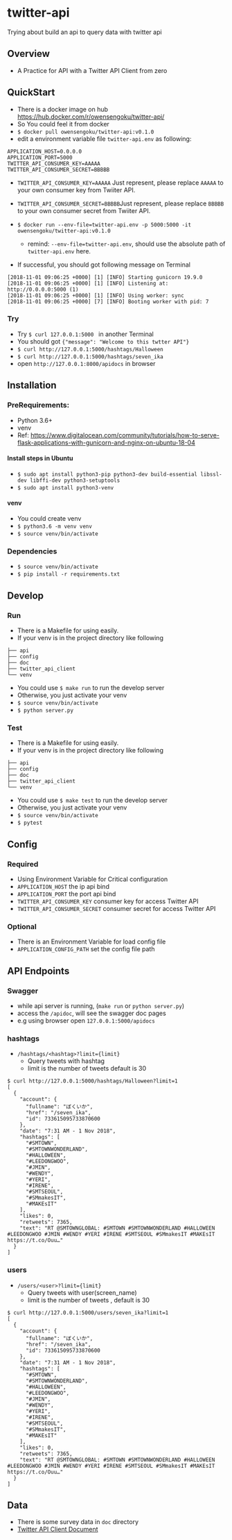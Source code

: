# twitter-api
Trying about build an api to query data with twitter api


## Overview
- A Practice for API  with a Twitter API Client from zero


## QuickStart
- There is a docker image on hub https://hub.docker.com/r/owensengoku/twitter-api/
- So You could feel it from docker
- `$ docker pull owensengoku/twitter-api:v0.1.0`
- edit a environment variable file `twitter-api.env` as following:
```
APPLICATION_HOST=0.0.0.0
APPLICATION_PORT=5000
TWITTER_API_CONSUMER_KEY=AAAAA
TWITTER_API_CONSUMER_SECRET=BBBBB
```
- `TWITTER_API_CONSUMER_KEY=AAAAA` Just represent, please replace `AAAAA` to your own  consumer key from Twiiter API.
- `TWITTER_API_CONSUMER_SECRET=BBBBB`Just represent, please replace `BBBBB` to your own consumer secret from Twiiter API.

- `$ docker run --env-file=twitter-api.env -p 5000:5000 -it owensengoku/twitter-api:v0.1.0`
  - remind: `--env-file=twitter-api.env`, should use the absolute path of `twitter-api.env` here.

- If successful, you should got following message on Terminal
```
[2018-11-01 09:06:25 +0000] [1] [INFO] Starting gunicorn 19.9.0
[2018-11-01 09:06:25 +0000] [1] [INFO] Listening at: http://0.0.0.0:5000 (1)
[2018-11-01 09:06:25 +0000] [1] [INFO] Using worker: sync
[2018-11-01 09:06:25 +0000] [7] [INFO] Booting worker with pid: 7
```

### Try 
- Try `$ curl 127.0.0.1:5000 ` in another Terminal
- You should got `{"message": "Welcome to this twtter API"}`
- `$ curl http://127.0.0.1:5000/hashtags/Halloween`
- `$ curl http://127.0.0.1:5000/hashtags/seven_ika`
- open `http://127.0.0.1:8000/apidocs` in browser

## Installation

### PreRequirements:

* Python 3.6+
* venv
* Ref: https://www.digitalocean.com/community/tutorials/how-to-serve-flask-applications-with-gunicorn-and-nginx-on-ubuntu-18-04

#### Install steps in Ubuntu
- `$ sudo apt install python3-pip python3-dev build-essential libssl-dev libffi-dev python3-setuptools`
- `$ sudo apt install python3-venv`

#### venv 
- You could create venv 
- `$ python3.6 -m venv venv`
- `$ source venv/bin/activate`

### Dependencies
- `$ source venv/bin/activate`
- `$ pip install -r requirements.txt`

## Develop

### Run
- There is a Makefile for using easily.
- If your venv is in the project directory like following

```
├── api
├── config
├── doc
├── twitter_api_client
└── venv
``` 
- You could use `$ make run` to run the develop server
- Otherwise, you just activate your venv 
- `$ source venv/bin/activate`
- `$ python server.py`

### Test
- There is a Makefile for using easily.
- If your venv is in the project directory like following

```
├── api
├── config
├── doc
├── twitter_api_client
└── venv
``` 
- You could use `$ make test` to run the develop server
- Otherwise, you just activate your venv 
- `$ source venv/bin/activate`
- `$ pytest`

## Config 

### Required
- Using Environment Variable for Critical configuration
- `APPLICATION_HOST` the ip api bind
- `APPLICATION_PORT` the port api bind
- `TWITTER_API_CONSUMER_KEY` consumer key for access Twitter API
- `TWITTER_API_CONSUMER_SECRET` consumer secret for access Twitter API

### Optional
- There is an Environment Variable for load config file
- `APPLICATION_CONFIG_PATH` set the config file path

## API Endpoints

### Swagger
- while api server is running, (`make run` or `python server.py`)
- access the `/apidoc`, will see the swagger doc pages
- e.g using browser open `127.0.0.1:5000/apidocs`

### hashtags
- `/hashtags/<hashtag>?limit={limit}`
    - Query tweets with hashtag
    - limit is the number of tweets default is 30

```
$ curl http://127.0.0.1:5000/hashtags/Halloween?limit=1
[
  {
    "account": {
      "fullname": "ぼくいか",
      "href": "/seven_ika",
      "id": 733615095733870600
    },
    "date": "7:31 AM - 1 Nov 2018",
    "hashtags": [
      "#SMTOWN",
      "#SMTOWNWONDERLAND",
      "#HALLOWEEN",
      "#LEEDONGWOO",
      "#JMIN",
      "#WENDY",
      "#YERI",
      "#IRENE",
      "#SMTSEOUL",
      "#SMmakesIT",
      "#MAKEsIT"
    ],
    "likes": 0,
    "retweets": 7365,
    "text": "RT @SMTOWNGLOBAL: #SMTOWN #SMTOWNWONDERLAND #HALLOWEEN #LEEDONGWOO #JMIN #WENDY #YERI #IRENE #SMTSEOUL #SMmakesIT #MAKEsIT https://t.co/Ouu…"
  }
]
```


### users
- `/users/<user>?limit={limit}`
    - Query tweets with user(screen_name)
    - limit is the number of tweets , default is 30

```
$ curl http://127.0.0.1:5000/users/seven_ika?limit=1
[
  {
    "account": {
      "fullname": "ぼくいか",
      "href": "/seven_ika",
      "id": 733615095733870600
    },
    "date": "7:31 AM - 1 Nov 2018",
    "hashtags": [
      "#SMTOWN",
      "#SMTOWNWONDERLAND",
      "#HALLOWEEN",
      "#LEEDONGWOO",
      "#JMIN",
      "#WENDY",
      "#YERI",
      "#IRENE",
      "#SMTSEOUL",
      "#SMmakesIT",
      "#MAKEsIT"
    ],
    "likes": 0,
    "retweets": 7365,
    "text": "RT @SMTOWNGLOBAL: #SMTOWN #SMTOWNWONDERLAND #HALLOWEEN #LEEDONGWOO #JMIN #WENDY #YERI #IRENE #SMTSEOUL #SMmakesIT #MAKEsIT https://t.co/Ouu…"
  }
]
```


## Data

- There is some survey data in `doc` directory
- [Twitter API Client Document](./twitter_api_client/README.md)

